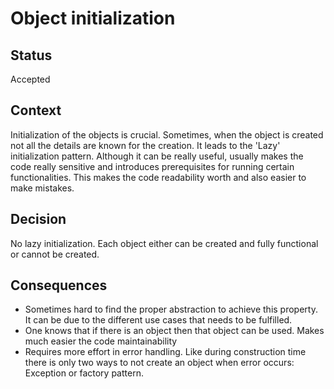 # Object initialization

## Status

Accepted

## Context

Initialization of the objects is crucial. Sometimes, when the object is created not all the details are known for the creation. It leads to the 'Lazy' initialization pattern. Although it can be really useful, usually makes the code really sensitive and introduces prerequisites for running certain functionalities. This makes the code readability worth and also easier to make mistakes.

## Decision

No lazy initialization. Each object either can be created and fully functional or cannot be created.

## Consequences

- Sometimes hard to find the proper abstraction to achieve this property. It can be due to the different use cases that needs to be fulfilled.
- One knows that if there is an object then that object can be used. Makes much easier the code maintainability
- Requires more effort in error handling. Like during construction time there is only two ways to not create an object when error occurs: Exception or factory pattern.
